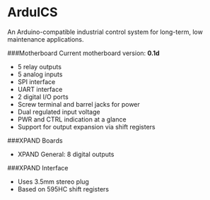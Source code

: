ArduICS
=======
An Arduino-compatible industrial control system for long-term, low maintenance applications.

###Motherboard
Current motherboard version: **0.1d**
* 5 relay outputs
* 5 analog inputs
* SPI interface
* UART interface
* 2 digital I/O ports
* Screw terminal and barrel jacks for power
* Dual regulated input voltage
* PWR and CTRL indication at a glance
* Support for output expansion via shift registers

###XPAND Boards
* XPAND General: 8 digital outputs

###XPAND Interface
* Uses 3.5mm stereo plug
* Based on 595HC shift registers